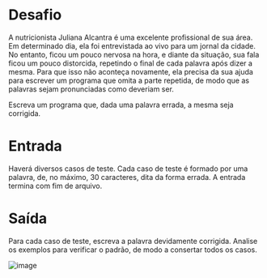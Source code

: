 
# Desafio

A nutricionista Juliana Alcantra é uma excelente profissional de sua área. Em determinado dia, ela foi entrevistada ao vivo para um jornal da cidade. No entanto, ficou um pouco nervosa na hora, e diante da situação, sua fala ficou um pouco distorcida, repetindo o final de cada palavra após dizer a mesma. Para que isso não aconteça novamente, ela precisa da sua ajuda para escrever um programa que omita a parte repetida, de modo que as palavras sejam pronunciadas como deveriam ser.

Escreva um programa que, dada uma palavra errada, a mesma seja corrigida.

# Entrada

Haverá diversos casos de teste. Cada caso de teste é formado por uma palavra, de, no máximo, 30 caracteres, dita da forma errada. A entrada termina com fim de arquivo.

# Saída

Para cada caso de teste, escreva a palavra devidamente corrigida. Analise os exemplos para verificar o padrão, de modo a consertar todos os casos.

![image](https://user-images.githubusercontent.com/76081229/177156231-a978da11-2e49-4527-9700-1fced7d8c071.png)

